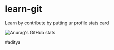# learn-git
Learn by contribute by putting ur profile stats card


![Anurag's GitHub stats](https://github-readme-stats.vercel.app/api?username=akm6872&show_icons=true)

#aditya